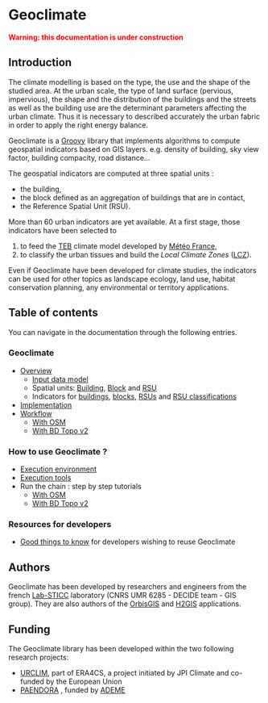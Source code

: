 # Geoclimate



<span style="color:red">**Warning: this documentation is under construction**</span>



## Introduction

The climate modelling is based on the type, the use and the shape of the studied area. 
At the urban scale, the type of land surface (pervious, impervious), the shape and the distribution of the buildings 
and the streets as well as the building use are the determinant parameters affecting the urban climate. 
Thus it is necessary to described accurately the urban fabric in order to apply the right energy balance. 

Geoclimate is a [Groovy](http://groovy-lang.org/) library that implements algorithms to compute geospatial indicators based on GIS layers.
e.g. density of building, sky view factor, building compacity, road distance...

The geospatial indicators are computed at three spatial units :
- the building,
- the block defined as an aggregation of buildings that are in contact,
- the Reference Spatial Unit (RSU).

More than 60 urban indicators are yet available. At a first stage, those indicators have been selected to 
1. to feed the [TEB](http://www.umr-cnrm.fr/spip.php?article199) climate model developed by [Météo France](http://www.meteofrance.com),
2. to classify the urban tissues and build the *Local Climate Zones* ([LCZ](http://www.wudapt.org/lcz/)).

Even if Geoclimate have been developed for climate studies, 
the indicators can be used for other topics as landscape ecology, land use, habitat conservation planning, any environmental 
or territory applications.


## Table of contents

You can navigate in the documentation through the following entries.

### Geoclimate

- [Overview](./chain_documentation/overview.md)
  - [Input data model](./chain_documentation/input_data_model.md)
  - Spatial units: [Building](./chain_documentation/spatial_units/building.md), [Block](./chain_documentation/spatial_units/block.md) and [RSU](./chain_documentation/spatial_units/rsu.md)
  - Indicators for [buildings](./chain_documentation/indicators/building.md), [blocks](./chain_documentation/indicators/block.md), [RSUs](./chain_documentation/indicators/rsu.md) and [RSU classifications](./chain_documentation/indicators/rsu_classifications.md)
- [Implementation](./chain_documentation/implementation.md)
- [Workflow](./chain_documentation/workflow/description.md)
  - [With OSM](./chain_documentation/workflow/osm/intro.md)
  - [With BD Topo v2](./chain_documentation/workflow/bd_topo_v2/intro.md)

### How to use Geoclimate ?

- [Execution environment](./for_users/execution_environment.md)
- [Execution tools](./for_users/execution_tools.md)
- Run the chain : step by step tutorials
  - [With OSM](./for_users/execution_examples/run_osm.md)
  - [With BD Topo v2](./for_users/execution_examples/run_bd_topo_v2.md)

### Resources for developers

- [Good things to know](./for_developers/info.md) for developers wishing to reuse Geoclimate



## Authors

Geoclimate has been developed by researchers and engineers from the french [Lab-STICC](https://www.labsticc.fr/en/index/) laboratory (CNRS UMR 6285 - DECIDE team - GIS group). They are also authors of the [OrbisGIS](http://orbisgis.org/) and [H2GIS](http://h2gis.org/) applications.

## Funding

The Geoclimate library has been developed within the two following research projects:

- [URCLIM](http://www.urclim.eu/), part of ERA4CS, a project initiated by JPI Climate and co-funded by the European Union
- [PAENDORA](https://www.ademe.fr/sites/default/files/assets/documents/aprademeprojetsretenusen2017.pdf#page=39) , funded by [ADEME](https://www.ademe.fr/)